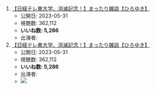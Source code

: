 1.  [【日経テレ東大学、消滅記念！】まったり雑談【ひろゆき】](/rehacq_fan/ids/https://www.youtube.com/watch?v=v3FL5FvvYT4 "wikilink")
    -   公開日: 2023-05-31
    -   視聴数: 362,112
    -   **いいね数: 5,286**
    -   出演者: 
1.  [【日経テレ東大学、消滅記念！】まったり雑談【ひろゆき】](https://www.youtube.com/watch?v=v3FL5FvvYT4)
    -   公開日: 2023-05-31
    -   視聴数: 362,112
    -   **いいね数: 5,286**
    -   出演者: 
    - [![](https://img.youtube.com/vi/v3FL5FvvYT4/hqdefault.jpg)](https://www.youtube.com/watch?v=v3FL5FvvYT4)
